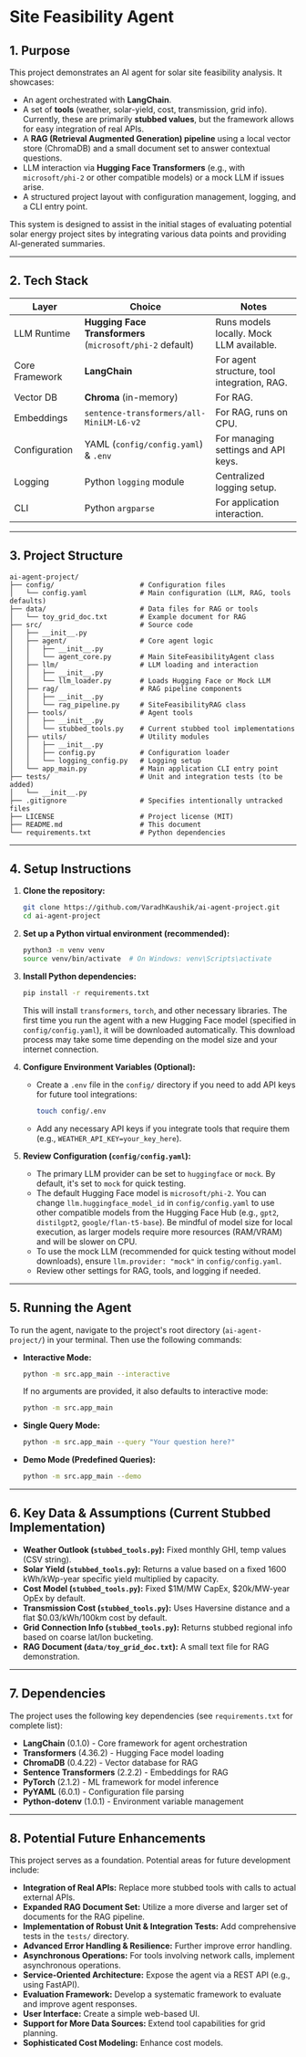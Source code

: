 # Site Feasibility Agent

## 1. Purpose

This project demonstrates an AI agent for solar site feasibility analysis. It showcases:

*   An agent orchestrated with **LangChain**.
*   A set of **tools** (weather, solar-yield, cost, transmission, grid info). Currently, these are primarily **stubbed values**, but the framework allows for easy integration of real APIs.
*   A **RAG (Retrieval Augmented Generation) pipeline** using a local vector store (ChromaDB) and a small document set to answer contextual questions.
*   LLM interaction via **Hugging Face Transformers** (e.g., with `microsoft/phi-2` or other compatible models) or a mock LLM if issues arise.
*   A structured project layout with configuration management, logging, and a CLI entry point.

This system is designed to assist in the initial stages of evaluating potential solar energy project sites by integrating various data points and providing AI-generated summaries.

---

## 2. Tech Stack

| Layer                 | Choice                                           | Notes                                                                 |
| --------------------- | ------------------------------------------------ | --------------------------------------------------------------------- |
| LLM Runtime           | **Hugging Face Transformers** (`microsoft/phi-2` default) | Runs models locally. Mock LLM available.                              |
| Core Framework        | **LangChain**                                    | For agent structure, tool integration, RAG.                         |
| Vector DB             | **Chroma** (in-memory)                           | For RAG.                                                              |
| Embeddings            | `sentence-transformers/all-MiniLM-L6-v2`         | For RAG, runs on CPU.                                               |
| Configuration         | YAML (`config/config.yaml`) & `.env`             | For managing settings and API keys.                                   |
| Logging               | Python `logging` module                          | Centralized logging setup.                                            |
| CLI                   | Python `argparse`                                | For application interaction.                                          |

---

## 3. Project Structure

```
ai-agent-project/
├── config/                     # Configuration files
│   └── config.yaml             # Main configuration (LLM, RAG, tools defaults)
├── data/                       # Data files for RAG or tools
│   └── toy_grid_doc.txt        # Example document for RAG
├── src/                        # Source code
│   ├── __init__.py
│   ├── agent/                  # Core agent logic
│   │   ├── __init__.py
│   │   └── agent_core.py       # Main SiteFeasibilityAgent class
│   ├── llm/                    # LLM loading and interaction
│   │   ├── __init__.py
│   │   └── llm_loader.py       # Loads Hugging Face or Mock LLM
│   ├── rag/                    # RAG pipeline components
│   │   ├── __init__.py
│   │   └── rag_pipeline.py     # SiteFeasibilityRAG class
│   ├── tools/                  # Agent tools
│   │   ├── __init__.py
│   │   └── stubbed_tools.py    # Current stubbed tool implementations
│   ├── utils/                  # Utility modules
│   │   ├── __init__.py
│   │   ├── config.py           # Configuration loader
│   │   └── logging_config.py   # Logging setup
│   └── app_main.py             # Main application CLI entry point
├── tests/                      # Unit and integration tests (to be added)
│   └── __init__.py
├── .gitignore                  # Specifies intentionally untracked files
├── LICENSE                     # Project license (MIT)
├── README.md                   # This document
└── requirements.txt            # Python dependencies
```

---

## 4. Setup Instructions

1.  **Clone the repository:**
    ```bash
    git clone https://github.com/VaradhKaushik/ai-agent-project.git
    cd ai-agent-project
    ```

2.  **Set up a Python virtual environment (recommended):**
    ```bash
    python3 -m venv venv
    source venv/bin/activate  # On Windows: venv\Scripts\activate
    ```

3.  **Install Python dependencies:**
    ```bash
    pip install -r requirements.txt
    ```
    This will install `transformers`, `torch`, and other necessary libraries. The first time you run the agent with a new Hugging Face model (specified in `config/config.yaml`), it will be downloaded automatically. This download process may take some time depending on the model size and your internet connection.

4.  **Configure Environment Variables (Optional):**
    *   Create a `.env` file in the `config/` directory if you need to add API keys for future tool integrations:
        ```bash
        touch config/.env
        ```
    *   Add any necessary API keys if you integrate tools that require them (e.g., `WEATHER_API_KEY=your_key_here`).

5.  **Review Configuration (`config/config.yaml`):**
    *   The primary LLM provider can be set to `huggingface` or `mock`. By default, it's set to `mock` for quick testing.
    *   The default Hugging Face model is `microsoft/phi-2`. You can change `llm.huggingface_model_id` in `config/config.yaml` to use other compatible models from the Hugging Face Hub (e.g., `gpt2`, `distilgpt2`, `google/flan-t5-base`). Be mindful of model size for local execution, as larger models require more resources (RAM/VRAM) and will be slower on CPU.
    *   To use the mock LLM (recommended for quick testing without model downloads), ensure `llm.provider: "mock"` in `config/config.yaml`.
    *   Review other settings for RAG, tools, and logging if needed.

---

## 5. Running the Agent

To run the agent, navigate to the project's root directory (`ai-agent-project/`) in your terminal.
Then use the following commands:

*   **Interactive Mode:**
    ```bash
    python -m src.app_main --interactive
    ```
    If no arguments are provided, it also defaults to interactive mode:
    ```bash
    python -m src.app_main
    ```

*   **Single Query Mode:**
    ```bash
    python -m src.app_main --query "Your question here?"
    ```

*   **Demo Mode (Predefined Queries):**
    ```bash
    python -m src.app_main --demo
    ```

---

## 6. Key Data & Assumptions (Current Stubbed Implementation)

*   **Weather Outlook (`stubbed_tools.py`):** Fixed monthly GHI, temp values (CSV string).
*   **Solar Yield (`stubbed_tools.py`):** Returns a value based on a fixed 1600 kWh/kWp-year specific yield multiplied by capacity.
*   **Cost Model (`stubbed_tools.py`):** Fixed $1M/MW CapEx, $20k/MW-year OpEx by default.
*   **Transmission Cost (`stubbed_tools.py`):** Uses Haversine distance and a flat $0.03/kWh/100km cost by default.
*   **Grid Connection Info (`stubbed_tools.py`):** Returns stubbed regional info based on coarse lat/lon bucketing.
*   **RAG Document (`data/toy_grid_doc.txt`):** A small text file for RAG demonstration.

---

## 7. Dependencies

The project uses the following key dependencies (see `requirements.txt` for complete list):

*   **LangChain** (0.1.0) - Core framework for agent orchestration
*   **Transformers** (4.36.2) - Hugging Face model loading
*   **ChromaDB** (0.4.22) - Vector database for RAG
*   **Sentence Transformers** (2.2.2) - Embeddings for RAG
*   **PyTorch** (2.1.2) - ML framework for model inference
*   **PyYAML** (6.0.1) - Configuration file parsing
*   **Python-dotenv** (1.0.1) - Environment variable management

---

## 8. Potential Future Enhancements

This project serves as a foundation. Potential areas for future development include:

*   **Integration of Real APIs:** Replace more stubbed tools with calls to actual external APIs.
*   **Expanded RAG Document Set:** Utilize a more diverse and larger set of documents for the RAG pipeline.
*   **Implementation of Robust Unit & Integration Tests:** Add comprehensive tests in the `tests/` directory.
*   **Advanced Error Handling & Resilience:** Further improve error handling.
*   **Asynchronous Operations:** For tools involving network calls, implement asynchronous operations.
*   **Service-Oriented Architecture:** Expose the agent via a REST API (e.g., using FastAPI).
*   **Evaluation Framework:** Develop a systematic framework to evaluate and improve agent responses.
*   **User Interface:** Create a simple web-based UI.
*   **Support for More Data Sources:** Extend tool capabilities for grid planning.
*   **Sophisticated Cost Modeling:** Enhance cost models. 